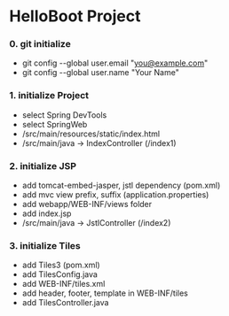 # HelloBoot Project

### 0. git initialize
+ git config --global user.email "you@example.com"
+ git config --global user.name "Your Name"

### 1. initialize Project
+ select Spring DevTools
+ select SpringWeb
+ /src/main/resources/static/index.html 
+ /src/main/java -> IndexController (/index1)

### 2. initialize JSP
+ add tomcat-embed-jasper, jstl dependency (pom.xml)
+ add mvc view prefix, suffix (application.properties)
+ add webapp/WEB-INF/views folder
+ add index.jsp
+ /src/main/java -> JstlController (/index2)

### 3. initialize Tiles
+ add Tiles3 (pom.xml)
+ add TilesConfig.java
+ add WEB-INF/tiles.xml
+ add header, footer, template in WEB-INF/tiles
+ add TilesController.java


